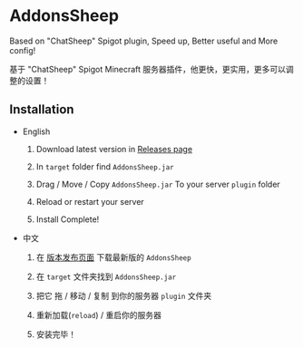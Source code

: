 # AddonsSheep

Based on "ChatSheep" Spigot plugin, Speed up, Better useful and More config!

基于 "ChatSheep" Spigot Minecraft 服务器插件，他更快，更实用，更多可以调整的设置！

## Installation

* English

  1. Download latest version in [Releases page](https://github.com/LittleSheep2010/LitsQuestions/releases)

  2. In `target` folder find `AddonsSheep.jar`

  3. Drag / Move / Copy `AddonsSheep.jar` To your server `plugin` folder

  4. Reload or restart your server

  5. Install Complete!

* 中文

  1. 在 [版本发布页面](https://github.com/LittleSheep2010/LitsQuestions/releases) 下载最新版的 `AddonsSheep`

  2. 在 `target` 文件夹找到 `AddonsSheep.jar`

  3. 把它 拖 / 移动 / 复制 到你的服务器 `plugin` 文件夹

  4. 重新加载(`reload`) / 重启你的服务器

  5. 安装完毕！
